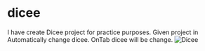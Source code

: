 # dicee

I have create Dicee project for practice purposes.
Given project in Automatically change dicee.
OnTab dicee will be change.
![Dicee](https://user-images.githubusercontent.com/88571731/147320146-795b56ab-531b-46f2-8566-75505ca6a13a.gif)

